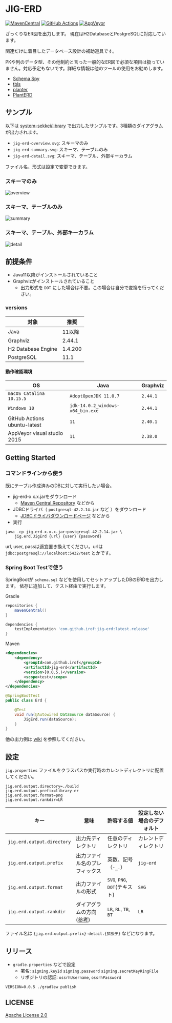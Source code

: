 # JIG-ERD


[![MavenCentral](https://maven-badges.herokuapp.com/maven-central/com.github.irof/jig-erd/badge.svg)](https://maven-badges.herokuapp.com/maven-central/com.github.irof/jig-erd)
[![GitHub Actions](https://github.com/irof/jig-erd/workflows/CI/badge.svg)](https://github.com/irof/jig-erd/actions?query=workflow%3ACI)
[![AppVeyor](https://ci.appveyor.com/api/projects/status/805m3sh5reap9pbx/branch/master?svg=true)](https://ci.appveyor.com/project/irof/jig-erd/branch/master)

ざっくりなER図を出力します。
現在はH2DatabaseとPostgreSQLに対応しています。

関連だけに着目したデータベース設計の補助道具です。

PKや列のデータ型、その他制約と言った一般的なER図で必須な項目は扱っていません。対応予定もないです。詳細な情報は他のツールの使用をお勧めします。

- [Schema Spy](https://github.com/schemaspy/schemaspy)
- [tbls](https://github.com/k1LoW/tbls)
- [planter](https://github.com/achiku/planter)
- [PlantERD](https://github.com/sue445/plant_erd)

## サンプル

以下は [system-sekkei/library](https://github.com/system-sekkei/library) で出力したサンプルです。3種類のダイアグラムが出力されます。

- `jig-erd-overview.svg`: スキーマのみ
- `jig-erd-summary.svg`: スキーマ、テーブルのみ
- `jig-erd-detail.svg`: スキーマ、テーブル、外部キーカラム

ファイル名、形式は設定で変更できます。

### スキーマのみ
![overview](./document/library-erd-overview.png)

### スキーマ、テーブルのみ
![summary](./document/library-erd-summary.png)

### スキーマ、テーブル、外部キーカラム
![detail](./document/library-erd-detail.png)

## 前提条件

- Java11以降がインストールされていること
- Graphvizがインストールされていること
    - 出力形式を `DOT` にした場合は不要。この場合は自分で変換を行ってください。

### versions

|対象 |推奨 |
|----|----|
|Java|11以降|
|Graphviz|2.44.1 |
|H2 Database Engine|1.4.200  |
|PostgreSQL |11.1  |

#### 動作確認環境

|OS |Java |Graphviz |
|----|----|----|
|`macOS Catalina 10.15.5`| `AdoptOpenJDK 11.0.7`| `2.44.1` |
|`Windows 10`| `jdk-14.0.2_windows-x64_bin.exe`| `2.44.1` |
|GitHub Actions ubuntu-latest|`11` | `2.40.1` |
|AppVeyor visual studio 2015|`11` |`2.38.0` |


## Getting Started

### コマンドラインから使う

既にテーブル作成済みのDBに対して実行したい場合。

- jig-erd-x.x.x.jarをダウンロード
  - [Maven Central Repository](https://repo1.maven.org/maven2/com/github/irof/jig-erd/) などから
- JDBCドライバ（ `postgresql-42.2.14.jar` など ）をダウンロード
    - [JDBCドライバダウンロードページ](https://jdbc.postgresql.org/) などから
- 実行

```
java -cp jig-erd-x.x.x.jar:postgresql-42.2.14.jar \
    jig.erd.JigErd {url} {user} {password}
```
url, user, passは適宜置き換えてください。urlは `jdbc:postgresql://localhost:5432/test` とかです。

### Spring Boot Testで使う

SpringBootが `schema.sql` などを使用してセットアップしたDBのERDを出力します。
依存に追加して、テスト経由で実行します。

Gradle
```groovy
repositories {
    mavenCentral()
}

dependencies {
    testImplementation 'com.github.irof:jig-erd:latest.release'
}
```

Maven
```xml
<dependencies>
    <dependency>
        <groupId>com.github.irof</groupId>
        <artifactId>jig-erd</artifactId>
        <version>[0.0.5,)</version>
        <scope>test</scope>
    </dependency>
</dependencies>
```

```java
@SpringBootTest
public class Erd {

    @Test
    void run(@Autowired DataSource dataSource) {
        JigErd.run(dataSource);
    }
}
```

他の出力例は [wiki](https://github.com/irof/jig-erd/wiki) を参照してください。

## 設定

`jig.properties` ファイルをクラスパスか実行時のカレントディレクトリに配置してください。

```properties
jig.erd.output.directory=./build
jig.erd.output.prefix=library-er
jig.erd.output.format=png
jig.erd.output.rankdir=LR
```

|キー|意味|許容する値|設定しない場合のデフォルト|
|----|----|----|----|
|`jig.erd.output.directory` |出力先ディレクトリ|任意のディレクトリ |カレントディレクトリ |
|`jig.erd.output.prefix` |出力ファイル名のプレフィックス |英数、記号（`-_.`） |`jig-erd` |
|`jig.erd.output.format` |出力ファイルの形式 |`SVG`, `PNG`, `DOT`(テキスト) |`SVG` |
|`jig.erd.output.rankdir` |ダイアグラムの方向 ([参考](https://graphviz.org/doc/info/attrs.html#d:rankdir)) |`LR`, `RL`, `TB`, `BT` |`LR` |

ファイル名は `{jig.erd.output.prefix}-detail.{拡張子}` などになります。

## リリース

- `gradle.properties` などで設定
  - 署名: `signing.keyId` `signing.password` `signing.secretKeyRingFile`
  - リポジトリの認証: `ossrhUsername`, `ossrhPassword`

```
VERSION=0.0.5 ./gradlew publish
```

## LICENSE

[Apache License 2.0](LICENSE)
